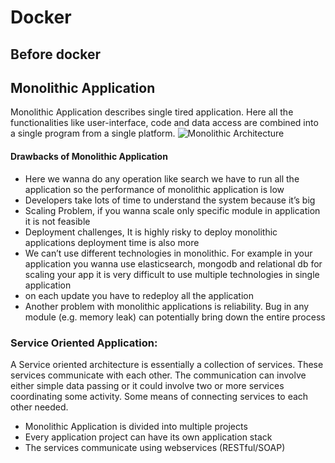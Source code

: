 # Docker
## Before docker
## Monolithic Application
 Monolithic Application describes single tired application. Here all the functionalities like user-interface, code and data access are combined into a single program from a single platform.
![Monolithic Architecture](https://github.com/javahometech/Docker/blob/master/images/Monolithic.png "Monolithic")
#### Drawbacks of Monolithic Application
- Here we wanna do any operation like search we have to run all the application so the performance of monolithic application is low
- Developers take lots of time to understand the system because it’s big
- Scaling Problem, if you wanna scale only specific module in application it is not feasible
- Deployment challenges, It is highly risky to deploy monolithic applications deployment time is also more
- We can’t use different technologies in monolithic. For example in your application you wanna use elasticsearch, mongodb and relational db for scaling your app it is very difficult to use multiple technologies in single application
- on each update you have to redeploy all the application
- Another problem with monolithic applications is reliability. Bug in any module (e.g. memory leak) can potentially bring down the entire process

### Service Oriented Application:
A Service oriented architecture is essentially a collection of services. These services communicate with each
other. The communication can involve either simple data passing or it could involve two or more services coordinating some activity. Some means of connecting services to each other needed.
- Monolithic Application is divided into multiple projects
- Every application project can have its own application stack
- The services communicate using webservices (RESTful/SOAP)
